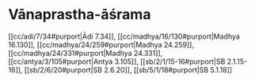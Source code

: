 # Vānaprastha-āśrama

[[cc/adi/7/34#purport|Ādi 7.34]], [[cc/madhya/16/130#purport|Madhya 16.130]], [[cc/madhya/24/259#purport|Madhya 24.259]], [[cc/madhya/24/331#purport|Madhya 24.331]], [[cc/antya/3/105#purport|Antya 3.105]], [[sb/2/1/15-16#purport|SB 2.1.15-16]], [[sb/2/6/20#purport|SB 2.6.20]], [[sb/5/1/18#purport|SB 5.1.18]]

